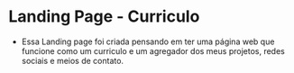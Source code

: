 # Landing Page - Curriculo

- Essa Landing page foi criada pensando em ter uma página web que funcione como um curriculo e um agregador dos meus projetos, redes sociais e meios de contato.